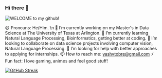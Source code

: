 ### Hi there 👋

![WELCOME to my github!](https://github.com/Yash-Tobre/Yash-Tobre/assets/60502700/66748a72-5d22-45ce-a4ab-350ee44a3d3e)



😄 Pronouns: He/Him. \n
🔭 I’m currently working on my Master's in Data Science at The University of Texas at Arlington.
🌱 I’m currently learning Natural Language Processing, Bioinformatics, getting better at coding.
👯 I’m looking to collaborate on data science projects involving computer vision, Natural Language Processing.
🤔 I’m looking for help with better approaches to applying for internships.
📫 How to reach me: yashvtobre@gmail.com
⚡ Fun fact: I love gaming, animes and feel good stuff!


[![GitHub Streak](https://github-readme-streak-stats.herokuapp.com?user=Yash-Tobre&theme=dawnfox&exclude_days=Sun%2CSat&card_width=899)](https://git.io/streak-stats)
